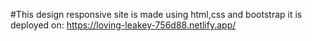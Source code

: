 #This design responsive site is made using html,css and bootstrap it is deployed on: https://loving-leakey-756d88.netlify.app/

